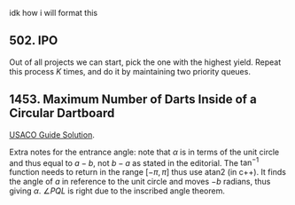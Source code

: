 idk how i will format this

## 502. IPO
Out of all projects we can start, pick the one with the highest yield. Repeat this process $K$ times, and do it by maintaining two priority queues.

## 1453. Maximum Number of Darts Inside of a Circular Dartboard
[USACO Guide Solution](https://usaco.guide/problems/lc-maximum-number-of-darts-inside-of-a-circular-dartboard/solution). 

Extra notes for the entrance angle: note that $\alpha$ is in terms of the unit circle and thus equal to $a-b$, not $b-a$ as stated in the editorial. The $\tan^{-1}$ function needs to return in the range $[-\pi,\pi]$ thus use atan2 (in c++). It finds the angle of $a$ in reference to the unit circle and moves $-b$ radians, thus giving $\alpha$. $\angle{PQL}$ is right due to the inscribed angle theorem.